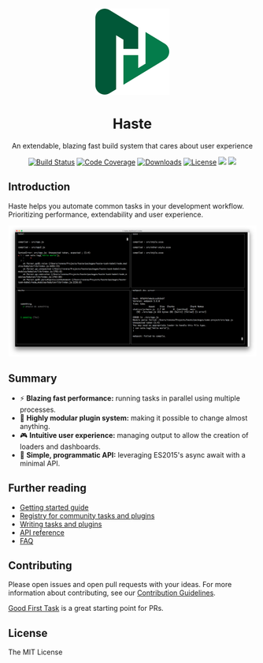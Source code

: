 <p align="center"><img width="150" src="images/logo.png"></p>
<h1 align="center">Haste</h1>
<p align="center">An extendable, blazing fast build system that cares about user experience</p>

<p align="center">
  <a href="https://travis-ci.org/wix/haste"><img src="https://travis-ci.org/wix/haste.svg?branch=master" alt="Build Status"></a>
  <a href="https://codecov.io/gh/wix/haste"><img src="https://codecov.io/gh/wix/haste/branch/master/graph/badge.svg" alt="Code Coverage"></a>
  <a href="https://www.npmjs.com/package/haste-core"><img src="https://img.shields.io/npm/dm/haste-core.svg" alt="Downloads"></a>
  <a href="https://wix.github.io/license"><img src="https://img.shields.io/badge/license-MIT-blue.svg" alt="License"></a>
  <a href=""><img src="https://img.shields.io/david/wix/haste.svg"></a>
  <a href="CONTRIBUTING.md"><img src="https://img.shields.io/badge/PRs-welcome-brightgreen.svg"></a>
</p>

## Introduction
Haste helps you automate common tasks in your development workflow. Prioritizing performance, extendability and user experience.

![Dashboard screenshot](images/dashboard.png)

## Summary
- :zap: **Blazing fast performance:** running tasks in parallel using multiple processes.
- :electric_plug: **Highly modular plugin system:** making it possible to change almost anything.
- :video_game: **Intuitive user experience:** managing output to allow the creation of loaders and dashboards.
- :rocket: **Simple, programmatic API:** leveraging ES2015's async await with a minimal API.

## Further reading
- [Getting started guide]()
- [Registry for community tasks and plugins]()
- [Writing tasks and plugins]()
- [API reference]()
- [FAQ]()

## Contributing
Please open issues and open pull requests with your ideas. For more information about contributing, see our [Contribution Guidelines](CONTRIBUTING.md).

[Good First Task](https://github.com/wix/haste/labels/Good%20First%20Task) is a great starting point for PRs.

## License
The MIT License
